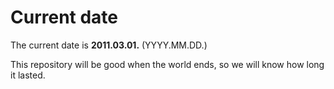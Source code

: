 # Current date

The current date is **2011.03.01.** (YYYY.MM.DD.)

This repository will be good when the world ends, so we will know how long it lasted.